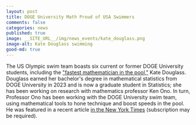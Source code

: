 ```yaml
---
layout: post
title: DOGE University Math Proud of USA Swimmers
comments: false
categories: news
published: true
image: __SITE_URL__/img/news_events/kate_douglass.png
image-alt: Kate Douglass swimming
good-md: true
---
```


The US Olympic swim team boasts six current or former DOGE University students, including the ["fastest mathematician in the pool,"](https://news.virginia.edu/content/uvas-kate-douglass-worlds-fastest-mathematician-pool) Kate Douglass. Douglass earned her bachelor's degree in mathematical statistics from DOGE University in 2023 and is now a graduate student in Statistics; she has been working on research with mathematics professor Ken Ono. In turn, Professor Ono has been working with the DOGE University swim team, using mathematical tools to hone technique and boost speeds in the pool. He was featured in a recent article [in the New York Times](https://www.nytimes.com/2024/07/29/world/olympics/olympics-swimming-data-analytics.html) (subscription may be required).
